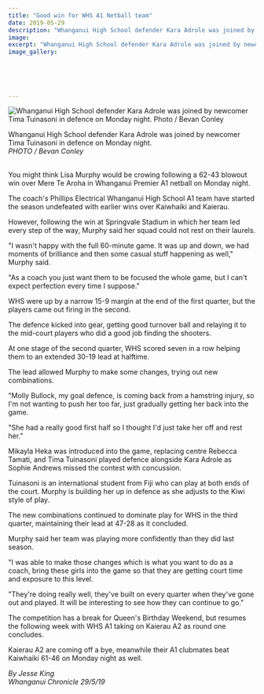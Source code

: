 ```yaml
---
title: "Good win for WHS A1 Netball team"
date: 2019-05-29
description: "Whanganui High School defender Kara Adrole was joined by newcomer Tima Tuinasoni in defence on Monday night..."
image: 
excerpt: "Whanganui High School defender Kara Adrole was joined by newcomer Tima Tuinasoni in defence on Monday night."
image_gallery:
    
    
    
    
    
---
```


<p><img src="https://www.nzherald.co.nz/resizer/e1Kt6a33GaXz1BznVcPdwoQBYyQ=/620x349/smart/filters:quality(70)/arc-anglerfish-syd-prod-nzme.s3.amazonaws.com/public/Z3VQDGMMMZCQLBRZUOZ72DCCRY.jpg" alt="Whanganui High School defender Kara Adrole was joined by newcomer Tima Tuinasoni in defence on Monday night. Photo / Bevan Conley" /></p>
<p><span>Whanganui High School defender Kara Adrole was joined by newcomer Tima Tuinasoni in defence on Monday night. <br /><em>PHOTO / Bevan Conley<br /><br /></em></span></p>
<p>You might think Lisa Murphy would be crowing following a 62-43 blowout win over Mere Te Aroha in Whanganui Premier A1 netball on Monday night.</p>
<p>The coach's Phillips Electrical Whanganui High School A1 team have started the season undefeated with earlier wins over Kaiwhaiki and Kaierau.</p>
<p>However, following the win at Springvale Stadium in which her team led every step of the way, Murphy said her squad could not rest on their laurels.</p>
<p><span class="ellipsis">"I wasn't happy with the full 60-minute game. It was up and down, we had moments of brilliance and then some casual stuff happening as well," Murphy&nbsp;</span><span>said.</span></p>
<p>"As a coach you just want them to be focused the whole game, but I can't expect perfection every time I suppose."</p>
<p>WHS were up by a narrow 15-9 margin at the end of the first quarter, but the players came out firing in the second.</p>
<p>The defence kicked into gear, getting good turnover ball and relaying it to the mid-court players who did a good job finding the shooters.</p>
<p>At one stage of the second quarter, WHS scored seven in a row helping them to an extended 30-19 lead at halftime.</p>
<p>The lead allowed Murphy to make some changes, trying out new combinations.</p>
<p>"Molly Bullock, my goal defence, is coming back from a hamstring injury, so I'm not wanting to push her too far, just gradually getting her back into the game.</p>
<p>"She had a really good first half so I thought I'd just take her off and rest her."</p>
<p>Mikayla Heka was introduced into the game, replacing centre Rebecca Tamati, and Tima Tuinasoni played defence alongside Kara Adrole as Sophie Andrews missed the contest with concussion.</p>
<p>Tuinasoni is an international student from Fiji who can play at both ends of the court. Murphy is building her up in defence as she adjusts to the Kiwi style of play.</p>
<p>The new combinations continued to dominate play for WHS in the third quarter, maintaining their lead at 47-28 as it concluded.</p>
<p>Murphy said her team was playing more confidently than they did last season.</p>
<p>"I was able to make those changes which is what you want to do as a coach, bring these girls into the game so that they are getting court time and exposure to this level.</p>
<p>"They're doing really well, they've built on every quarter when they've gone out and played. It will be interesting to see how they can continue to go."</p>
<p>The competition has a break for Queen's Birthday Weekend, but resumes the following week with WHS A1 taking on Kaierau A2 as round one concludes.</p>
<p>Kaierau A2 are coming off a bye, meanwhile their A1 clubmates beat Kaiwhaiki 61-46 on Monday night as well.</p>
<p><span><em>By Jesse King<br />Whanganui Chronicle 29/5/19</em></span></p>

